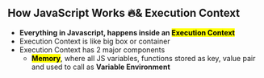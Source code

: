 ## How JavaScript Works 🔥& Execution Context

- **Everything in Javascript, happens inside an <mark>Execution Context</mark>**
- Execution Context is like big box or container
- Execution Context has 2 major components
  - <mark>**Memory**</mark>, where all JS variables, functions stored as key, value pair and used to call as **Variable Environment**
